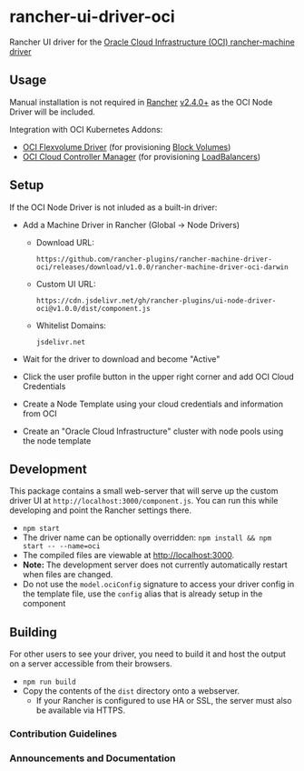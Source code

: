 # rancher-ui-driver-oci

Rancher UI driver for the [Oracle Cloud Infrastructure (OCI) rancher-machine driver](https://github.com/rancher-plugins/rancher-machine-driver-oci)

## Usage

Manual installation is not required in [Rancher](https://rancher.com/products/rancher/) [v2.4.0+](https://forums.rancher.com/t/rancher-release-v2-4-0/) as the OCI Node Driver will be included.

Integration with OCI Kubernetes Addons:

* [OCI Flexvolume Driver](https://github.com/oracle/oci-flexvolume-driver) (for provisioning [Block Volumes](https://docs.cloud.oracle.com/en-us/iaas/Content/Block/Concepts/overview.htm))
* [OCI Cloud Controller Manager](https://github.com/oracle/oci-cloud-controller-manager) (for provisioning [LoadBalancers](https://docs.cloud.oracle.com/en-us/iaas/Content/Balance/Concepts/balanceoverview.htm))

## Setup

If the OCI Node Driver is not inluded as a built-in driver:

* Add a Machine Driver in Rancher (Global -> Node Drivers)
  * Download URL:

    `https://github.com/rancher-plugins/rancher-machine-driver-oci/releases/download/v1.0.0/rancher-machine-driver-oci-darwin`

  * Custom UI URL:

    `https://cdn.jsdelivr.net/gh/rancher-plugins/ui-node-driver-oci@v1.0.0/dist/component.js`


  * Whitelist Domains:

    `jsdelivr.net`

* Wait for the driver to download and become "Active"
* Click the user profile button in the upper right corner and add OCI Cloud Credentials
* Create a Node Template using your cloud credentials and information from OCI
* Create an "Oracle Cloud Infrastructure" cluster with node pools using the node template

## Development

This package contains a small web-server that will serve up the custom driver UI at `http://localhost:3000/component.js`.  You can run this while developing and point the Rancher settings there.

* `npm start`
* The driver name can be optionally overridden: `npm install && npm start -- --name=oci`
* The compiled files are viewable at <http://localhost:3000>.
* **Note:** The development server does not currently automatically restart when files are changed.
* Do not use the `model.ociConfig` signature to access your driver config in the template file, use the `config` alias that is already setup in the component

## Building

For other users to see your driver, you need to build it and host the output on a server accessible from their browsers.

* `npm run build`
* Copy the contents of the `dist` directory onto a webserver.
  * If your Rancher is configured to use HA or SSL, the server must also be available via HTTPS.

### Contribution Guidelines

### Announcements and Documentation
